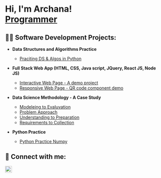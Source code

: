 <h1>Hi, I'm Archana! <br/><a href="https://github.com/Archana-BR">Programmer</a> <a href="https://www.linkedin.com/in/Archanabr88/"></a>  </h1>

<h2>👨‍💻 Software Development Projects:</h2>

- <b>Data Structures and Algorithms Practice </b>
  - [Praciting DS & Algos in Python](https://github.com/Archana-BR/Algorithms-Practice)
  
- <b>Full Stack Web App (HTML, CSS, Java script, JQuery, React JS, Node JS)</b>
  - [Interactive Web Page - A demo project](https://github.com/Archana-BR/InteractiveWebpageRepo) <b><i></b></i>
  - [Responsive Web Page - QR code component demo](https://github.com/Archana-BR/responsiveWebPage)<b><i></b></i>

- <b>Data Science Methodology - A Case Study</b>
  - [Modeleing to Evaluvation](https://github.com/Archana-BR/DSMethodology-A-ccase-study)
  - [Problem Approach](https://github.com/Archana-BR/DSMethodology-A-ccase-study)
  - [Understanding to Preparation](https://github.com/Archana-BR/DSMethodology-A-ccase-study)
  - [Requirements to Collection](https://github.com/Archana-BR/DSMethodology-A-ccase-study)

- <b>Python Practice</b>
  - [Python Practice Numpy ](https://github.com/Archana-BR/testRepo)



<h2> 🤳 Connect with me:</h2>

[<img align="left" alt="Archana BR | LinkedIn" width="22px" background color="white" src="https://cdn.jsdelivr.net/npm/simple-icons@v3/icons/linkedin.svg" />][linkedin]

[linkedin]: https://www.linkedin.com/in/archanabr/

<!--

Here are some ideas to get you started:

- 🔭 I’m currently working on ...
- 🌱 I’m currently learning ...
- 👯 I’m looking to collaborate on ...
- 🤔 I’m looking for help with ...
- 💬 Ask me about ...
- 📫 How to reach me: ...
- 😄 Pronouns: ...
- ⚡ Fun fact: ...
-->
